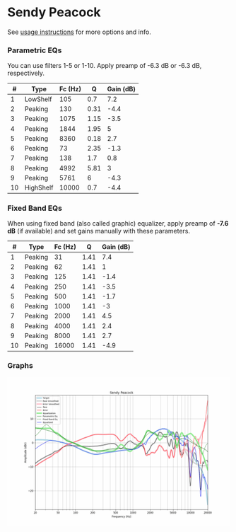 # Sendy Peacock
See [usage instructions](https://github.com/jaakkopasanen/AutoEq#usage) for more options and info.

### Parametric EQs
You can use filters 1-5 or 1-10. Apply preamp of -6.3 dB or -6.3 dB, respectively.

|   # | Type      |   Fc (Hz) |    Q |   Gain (dB) |
|-----|-----------|-----------|------|-------------|
|   1 | LowShelf  |       105 | 0.7  |         7.2 |
|   2 | Peaking   |       130 | 0.31 |        -4.4 |
|   3 | Peaking   |      1075 | 1.15 |        -3.5 |
|   4 | Peaking   |      1844 | 1.95 |         5   |
|   5 | Peaking   |      8360 | 0.18 |         2.7 |
|   6 | Peaking   |        73 | 2.35 |        -1.3 |
|   7 | Peaking   |       138 | 1.7  |         0.8 |
|   8 | Peaking   |      4992 | 5.81 |         3   |
|   9 | Peaking   |      5761 | 6    |        -4.3 |
|  10 | HighShelf |     10000 | 0.7  |        -4.4 |

### Fixed Band EQs
When using fixed band (also called graphic) equalizer, apply preamp of **-7.6 dB** (if available) and set gains manually with these parameters.

|   # | Type    |   Fc (Hz) |    Q |   Gain (dB) |
|-----|---------|-----------|------|-------------|
|   1 | Peaking |        31 | 1.41 |         7.4 |
|   2 | Peaking |        62 | 1.41 |         1   |
|   3 | Peaking |       125 | 1.41 |        -1.4 |
|   4 | Peaking |       250 | 1.41 |        -3.5 |
|   5 | Peaking |       500 | 1.41 |        -1.7 |
|   6 | Peaking |      1000 | 1.41 |        -3   |
|   7 | Peaking |      2000 | 1.41 |         4.5 |
|   8 | Peaking |      4000 | 1.41 |         2.4 |
|   9 | Peaking |      8000 | 1.41 |         2.7 |
|  10 | Peaking |     16000 | 1.41 |        -4.9 |

### Graphs
![](./Sendy%20Peacock.png)
